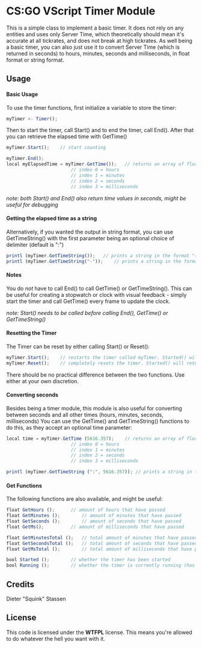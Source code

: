 # CS:GO VScript Timer Module
This is a simple class to implement a basic timer. It does not rely on any entities and uses only Server Time, which theoretically should mean it's accurate at all tickrates, and does not break at high tickrates.
As well being a basic timer, you can also just use it to convert Server Time (which is returned in seconds) to hours, minutes, seconds and milliseconds, in float format or string format.

## Usage
#### Basic Usage
To use the timer functions, first initialize a variable to store the timer:

```javascript
myTimer <- Timer();
```

Then to start the timer, call Start() and to end the timer, call End(). After that you can retrieve the elapsed time with GetTime()

```javascript
myTimer.Start();	// start counting
```
```javascript
myTimer.End();
local myElapsedTime = myTimer.GetTime());	// returns an array of float values
						// index 0 = hours
						// index 1 = minutes
						// index 2 = seconds
						// index 3 = milliseconds
```
*note: both Start() and End() also return time values in seconds, might be useful for debugging*
#### Getting the elapsed time as a string
Alternatively, if you wanted the output in string format, you can use GetTimeString() with the first parameter being an optional choice of delimiter (default is ":")
```javascript
printl (myTimer.GetTimeString());	// prints a string in the format "(h)h:mm:ss:msmsms"
printl (myTimer.GetTimeString("-"));	// prints a string in the format "(h)h-mm-ss-msmsms"
```
#### Notes
You do *not* have to call End() to call GetTime() or GetTimeString(). This can be useful for creating a stopwatch or clock with visual feedback - simply start the timer and call GetTime() every frame to update the clock.

*note: Start() needs to be called before calling End(), GetTime() or GetTimeString()*
#### Resetting the Timer
The Timer can be reset by either calling Start() or Reset():
```javascript
myTimer.Start();	// restarts the timer called myTimer. Started() will return true.
myTimer.Reset();	// completely resets the timer. Started() will return false.
```
There should be no practical difference between the two functions. Use either at your own discretion.
#### Converting seconds
Besides being a timer module, this module is also useful for converting between seconds and all other times (hours, minutes, seconds, milliseconds)
You can use the GetTime() and GetTimeString() functions to do this, as they accept an optional time parameter:
```javascript
local time = myTimer.GetTime (5616.357);	// returns an array of float values
						// index 0 = hours
						// index 1 = minutes
						// index 2 = seconds
						// index 3 = milliseconds
```
```javascript
printl (myTimer.GetTimeString (":", 5616.357)); // prints a string in the format "(h)h:mm:ss:msmsms"
```
#### Get Functions
The following functions are also available, and might be useful:
```javascript
float GetHours ();		// amount of hours that have passed
float GetMinutes ();		// amount of minutes that have passed
float GetSeconds ();		// amount of seconds that have passed
float GetMs();			// amount of milliseconds that have passed

float GetMinutesTotal ();	// total amount of minutes that have passed
float GetSecondsTotal ();	// total amount of seconds that have passed
float GetMsTotal ();		// total amount of milliseconds that have passed

bool Started ();		// whether the timer has been started
bool Running ();		// whether the timer is currently running (has not been ended with End() or Reset())
```

## Credits
Dieter "Squink" Stassen
## License
This code is licensed under the  **WTFPL** license. This means you're allowed to do whatever the hell you want with it.
